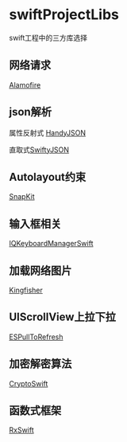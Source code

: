 # swiftProjectLibs
swift工程中的三方库选择

## 网络请求 

[Alamofire](https://github.com/Alamofire/Alamofire)

	
## json解析

属性反射式 [HandyJSON](https://github.com/alibaba/HandyJSON)

直取式[SwiftyJSON](https://github.com/SwiftyJSON/SwiftyJSON)
	 
	 
## Autolayout约束

[SnapKit](https://github.com/SnapKit/SnapKit)

## 输入框相关
[IQKeyboardManagerSwift](https://github.com/hackiftekhar/IQKeyboardManager)

## 加载网络图片

[Kingfisher](https://github.com/onevcat/Kingfisher)

## UIScrollView上拉下拉

[ESPullToRefresh](https://github.com/eggswift/pull-to-refresh)

## 加密解密算法

[CryptoSwift](https://github.com/krzyzanowskim/CryptoSwift)

## 函数式框架

[RxSwift](https://github.com/ReactiveX/RxSwift)

